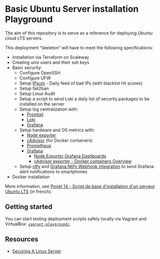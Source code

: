 # Basic Ubuntu Server installation Playground

The aim of this repository is to serve as a reference for deploying Ubuntu cloud LTS servers.

This deployment “skeleton” will have to meet the following specifications:

- Installation via Terraform on Scaleway
- Creating unix users and their ssh keys 
- Basic security:
  - Configure OpenSSH
  - Configure UFW
  - Setup [IPsum](https://github.com/stamparm/ipsum) - Daily feed of bad IPs (with blacklist hit scores)
  - Setup fail2ban
  - Setup Linux Audit
  - Setup a script to send Loki a daily list of security packages to be installed on the server
  - Setup log centralization with:
    - [Promtail](https://grafana.com/docs/loki/latest/send-data/promtail/)
    - [Loki](https://en.wikipedia.org/wiki/Grafana)
    - [Grafana](https://en.wikipedia.org/wiki/Grafana)
  - Setup hardware and OS metrics with:
    - [Node exporter](https://github.com/prometheus/node_exporter)
    - [cAdvisor](https://github.com/google/cadvisor) (for Docker containers)
    - [Prometheus](https://github.com/prometheus/prometheus)
    - [Grafana](https://en.wikipedia.org/wiki/Grafana)
      - [Node Exporter Grafana Dashboards](https://github.com/rfmoz/grafana-dashboards)
      - [cAdvisor exporter - Docker containers Overview](https://grafana.com/grafana/dashboards/21743-cadvisor-exporter-docker-containers-overview/)
  - Setup [ntfy](https://ntfy.sh/) and [Grafana Ntify Webhook integration](https://github.com/academo/grafana-alerting-ntfy-webhook-integration) to send Grafana alert notifications to smartphones
- Docker installation

More information, see [Projet 14 - Script de base d'installation d'un serveur Ubuntu LTS](https://notes.sklein.xyz/Projet%2014/) (in french).

## Getting started

You can start testing deployment scripts safely locally via Vagrant and VirtualBox: [`vagrant-playground/`](./vagrant-playground/).

## Resources

- [Securing A Linux Server](https://kenhv.com/blog/securing-a-linux-server)
